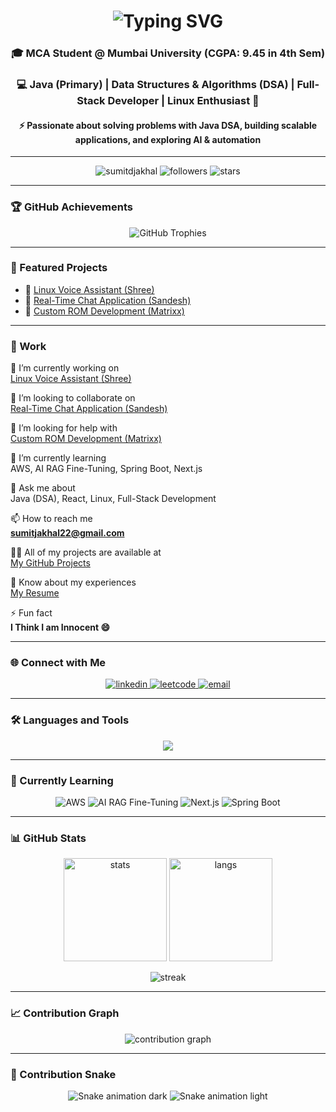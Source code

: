 <!-- Typing Animation -->
<h1 align="center">
  <img src="https://readme-typing-svg.herokuapp.com?font=Fira+Code&pause=1000&color=00F72F&center=true&vCenter=true&width=500&lines=Hi+%F0%9F%91%8B%2C+I'm+Sumit+Jakhal;MCA+Student+%40+Mumbai+University;Java+%7C+DSA+%7C+Full+Stack+%7C+Linux;Always+Learning+New+Things+%F0%9F%9A%80" alt="Typing SVG" />
</h1>

<h3 align="center">🎓 MCA Student @ Mumbai University (CGPA: 9.45 in 4th Sem)</h3>
<h3 align="center">💻 Java (Primary) | Data Structures & Algorithms (DSA) | Full-Stack Developer | Linux Enthusiast 🚀</h3>
<h4 align="center">⚡ Passionate about solving problems with Java DSA, building scalable applications, and exploring AI & automation</h4>

---

<p align="center">
  <img src="https://komarev.com/ghpvc/?username=sumitdjakhal&label=Profile%20views&color=0e75b6&style=flat" alt="sumitdjakhal" />
  <img src="https://img.shields.io/github/followers/sumitdjakhal?label=Followers&style=social" alt="followers" />
  <img src="https://img.shields.io/github/stars/sumitdjakhal?label=Stars" alt="stars" />
</p>

---

### 🏆 GitHub Achievements  
<p align="center">
  <img src="https://github-profile-trophy.vercel.app/?username=SumitDJakhal&theme=onedark&no-frame=true&margin-w=15&margin-h=15" alt="GitHub Trophies"/>
</p>

---

### 🚀 Featured Projects  
- 🔹 [Linux Voice Assistant (Shree)](https://github.com/SumitDJakhal/Jarvis.0/tree/Shree-2.3)  
- 🔹 [Real-Time Chat Application (Sandesh)](https://github.com/SumitDJakhal/realtime_chatting_web_app)  
- 🔹 [Custom ROM Development (Matrixx)](https://github.com/SumitDJakhal)  

---

### 💼 Work  
🔭 I’m currently working on  
[Linux Voice Assistant (Shree)](https://github.com/SumitDJakhal/Jarvis.0/tree/Shree-2.3)  

👯 I’m looking to collaborate on  
[Real-Time Chat Application (Sandesh)](https://github.com/SumitDJakhal/realtime_chatting_web_app)  

🤝 I’m looking for help with  
[Custom ROM Development (Matrixx)](https://github.com/SumitDJakhal)  

🌱 I’m currently learning  
AWS, AI RAG Fine-Tuning, Spring Boot, Next.js  

💬 Ask me about  
Java (DSA), React, Linux, Full-Stack Development  

📫 How to reach me  
**sumitjakhal22@gmail.com**  

👨‍💻 All of my projects are available at  
[My GitHub Projects](https://github.com/SumitDJakhal)  

📄 Know about my experiences  
[My Resume](https://github.com/SumitDJakhal/Sumit_Jakhal_Resume.pdf)  

⚡ Fun fact  
**I Think I am Innocent 😄**

---

### 🌐 Connect with Me  
<p align="center">
  <a href="https://linkedin.com/in/sumit-jakhal-62133b244" target="blank">
    <img src="https://img.shields.io/badge/LinkedIn-blue?style=for-the-badge&logo=linkedin" alt="linkedin"/>
  </a>
  <a href="https://leetcode.com/jakhal11" target="blank">
    <img src="https://img.shields.io/badge/LeetCode-orange?style=for-the-badge&logo=leetcode" alt="leetcode"/>
  </a>
  <a href="mailto:sumitjakhal22@gmail.com">
    <img src="https://img.shields.io/badge/Email-red?style=for-the-badge&logo=gmail" alt="email"/>
  </a>
</p>

---

### 🛠️ Languages and Tools  
<p align="center"> 
  <img src="https://skillicons.dev/icons?i=java,js,python,react,nextjs,spring,mongodb,linux,aws,git" />
</p>

---

### 🌱 Currently Learning  
<p align="center">
  <img src="https://img.shields.io/badge/AWS-Cloud%20Services-orange?style=for-the-badge&logo=amazonaws&logoColor=white" alt="AWS"/>
  <img src="https://img.shields.io/badge/AI-RAG%20Fine--Tuning-blueviolet?style=for-the-badge&logo=openai&logoColor=white" alt="AI RAG Fine-Tuning"/>
  <img src="https://img.shields.io/badge/Next.js-Framework-black?style=for-the-badge&logo=next.js&logoColor=white" alt="Next.js"/>
  <img src="https://img.shields.io/badge/Spring%20Boot-Java%20Framework-brightgreen?style=for-the-badge&logo=spring&logoColor=white" alt="Spring Boot"/>
</p>

---

### 📊 GitHub Stats  
<p align="center">
  <img src="https://github-readme-stats.vercel.app/api?username=SumitDJakhal&show_icons=true&theme=radical" alt="stats" height="165"/>
  <img src="https://github-readme-stats.vercel.app/api/top-langs/?username=SumitDJakhal&layout=compact&theme=radical" alt="langs" height="165"/>
</p>

<p align="center">
  <img src="https://github-readme-streak-stats.herokuapp.com/?user=SumitDJakhal&theme=radical" alt="streak"/>
</p>

---

### 📈 Contribution Graph  
<p align="center">
  <img src="https://github-readme-activity-graph.vercel.app/graph?username=SumitDJakhal&bg_color=1a1b27&color=38bdae&line=38bdae&point=ffffff&area=true&hide_border=true" alt="contribution graph"/>
</p>

---

### 🐍 Contribution Snake  
<p align="center">
  <img src="https://raw.githubusercontent.com/SumitDJakhal/dispaly/output/snake-dark.svg#gh-dark-mode-only" alt="Snake animation dark"/>
  <img src="https://raw.githubusercontent.com/SumitDJakhal/dispaly/output/snake-light.svg#gh-light-mode-only" alt="Snake animation light"/>
</p>
